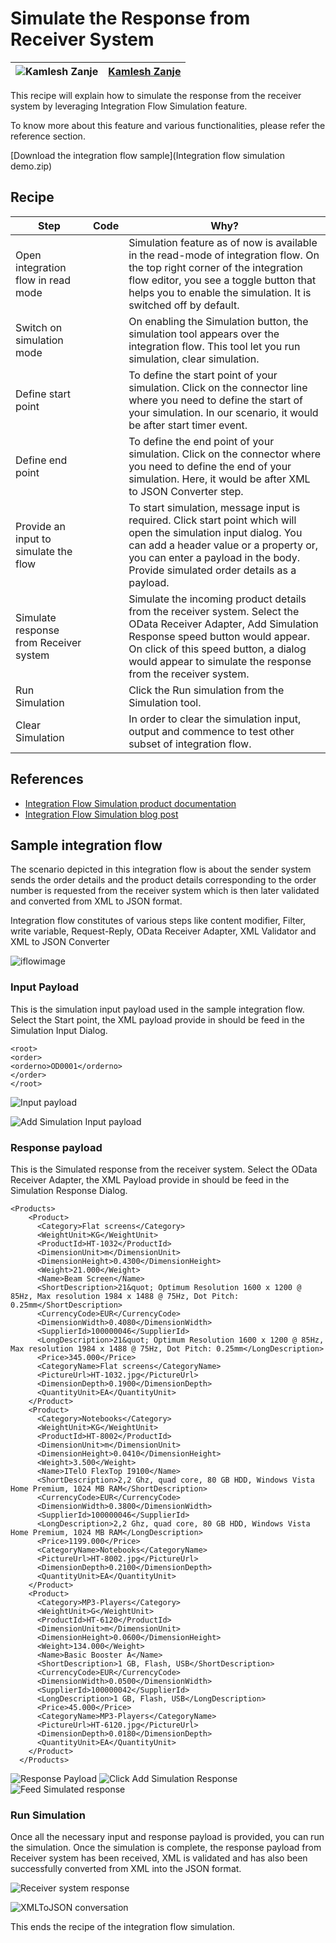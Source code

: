 # Simulate the Response from Receiver System
![Kamlesh Zanje](https://github.com/kamleshzanje.png?size=50 )|[Kamlesh Zanje](https://github.com/kamleshzanje)|
----|----|

This recipe will explain how to simulate the response from the receiver system by leveraging Integration Flow Simulation feature.  

To know more about this feature and various functionalities, please refer the reference section.


[Download the integration flow sample](Integration flow simulation demo.zip)

## Recipe

Step|Code|Why?
----|----|----
Open integration flow in read mode | | Simulation feature as of now is available in the read-mode of integration flow. On the top right corner of the integration flow editor, you see a toggle button that helps you to enable the simulation. It is switched off by default.
 Switch on simulation mode| | On enabling the Simulation button, the simulation tool appears over the integration flow. This tool let you run simulation, clear simulation.
Define start point ||To define the start point of your simulation. Click on the connector line where you need to define the start of your simulation. In our scenario, it would be after start timer event.
Define end point ||To define the end point of your simulation. Click on the connector where you need to define the end of your simulation. Here, it would be after XML to JSON Converter step.
Provide an input to simulate the flow||To start simulation, message input is required. Click start point which will open the simulation input dialog. You can add a header value or a property or, you can enter a payload in the body. Provide simulated order details as a payload.
Simulate response from Receiver system|| Simulate the incoming product details from the receiver system. Select the OData Receiver Adapter, Add Simulation  Response speed button would appear. On click of this speed button, a dialog would appear to simulate the response from the receiver system.
Run Simulation|| Click the Run simulation from the Simulation tool.
Clear Simulation|| In order to clear the simulation input, output and commence to test other subset of integration flow.


## References
* [Integration Flow Simulation product documentation](https://help.sap.com/viewer/368c481cd6954bdfa5d0435479fd4eaf/Cloud/en-US/2e2210b6db0c4fdb937b3a57d952f582.html)
* [Integration Flow Simulation blog post](https://blogs.sap.com/2020/04/13/integration-flow-simulation-in-sap-cloud-platform-integration/)


## Sample integration flow
The scenario depicted in this integration flow is about the sender system sends the order details and the product details corresponding to the order number is requested from the receiver system which is then later validated and converted from XML to JSON format.

Integration flow constitutes of various steps like content modifier, Filter, write variable, Request-Reply, OData Receiver Adapter, XML Validator and XML to JSON Converter

![iflowimage](Integration-flow-scenario.jpg)


### Input Payload
This is the simulation input payload used in the sample integration flow. Select the Start point, the XML payload provide in should be feed in the Simulation Input Dialog.
```
<root>
<order>
<orderno>OD0001</orderno>
</order>
</root>

```

![Input payload](Simulation-input-payload.jpg)

![Add Simulation Input payload](Add_Simulated-input-payload.jpg)

### Response payload
This is the Simulated response from the receiver system. Select the OData Receiver Adapter, the XML Payload provide in should be feed in the Simulation Response Dialog.
```
<Products>
    <Product>
      <Category>Flat screens</Category>
      <WeightUnit>KG</WeightUnit>
      <ProductId>HT-1032</ProductId>
      <DimensionUnit>m</DimensionUnit>
      <DimensionHeight>0.4300</DimensionHeight>
      <Weight>21.000</Weight>
      <Name>Beam Screen</Name>
      <ShortDescription>21&quot; Optimum Resolution 1600 x 1200 @ 85Hz, Max resolution 1984 x 1488 @ 75Hz, Dot Pitch: 0.25mm</ShortDescription>
      <CurrencyCode>EUR</CurrencyCode>
      <DimensionWidth>0.4080</DimensionWidth>
      <SupplierId>100000046</SupplierId>
      <LongDescription>21&quot; Optimum Resolution 1600 x 1200 @ 85Hz, Max resolution 1984 x 1488 @ 75Hz, Dot Pitch: 0.25mm</LongDescription>
      <Price>345.000</Price>
      <CategoryName>Flat screens</CategoryName>
      <PictureUrl>HT-1032.jpg</PictureUrl>
      <DimensionDepth>0.1900</DimensionDepth>
      <QuantityUnit>EA</QuantityUnit>
    </Product>
    <Product>
      <Category>Notebooks</Category>
      <WeightUnit>KG</WeightUnit>
      <ProductId>HT-8002</ProductId>
      <DimensionUnit>m</DimensionUnit>
      <DimensionHeight>0.0410</DimensionHeight>
      <Weight>3.500</Weight>
      <Name>ITelO FlexTop I9100</Name>
      <ShortDescription>2,2 Ghz, quad core, 80 GB HDD, Windows Vista Home Premium, 1024 MB RAM</ShortDescription>
      <CurrencyCode>EUR</CurrencyCode>
      <DimensionWidth>0.3800</DimensionWidth>
      <SupplierId>100000046</SupplierId>
      <LongDescription>2,2 Ghz, quad core, 80 GB HDD, Windows Vista Home Premium, 1024 MB RAM</LongDescription>
      <Price>1199.000</Price>
      <CategoryName>Notebooks</CategoryName>
      <PictureUrl>HT-8002.jpg</PictureUrl>
      <DimensionDepth>0.2100</DimensionDepth>
      <QuantityUnit>EA</QuantityUnit>
    </Product>
    <Product>
      <Category>MP3-Players</Category>
      <WeightUnit>G</WeightUnit>
      <ProductId>HT-6120</ProductId>
      <DimensionUnit>m</DimensionUnit>
      <DimensionHeight>0.0600</DimensionHeight>
      <Weight>134.000</Weight>
      <Name>Basic Booster A</Name>
      <ShortDescription>1 GB, Flash, USB</ShortDescription>
      <CurrencyCode>EUR</CurrencyCode>
      <DimensionWidth>0.0500</DimensionWidth>
      <SupplierId>100000042</SupplierId>
      <LongDescription>1 GB, Flash, USB</LongDescription>
      <Price>45.000</Price>
      <CategoryName>MP3-Players</CategoryName>
      <PictureUrl>HT-6120.jpg</PictureUrl>
      <DimensionDepth>0.0180</DimensionDepth>
      <QuantityUnit>EA</QuantityUnit>
    </Product>
  </Products>
```

![Response Payload](Simulate-response-payload.jpg)
![Click Add Simulation Response](Add_Simulated-response-payload.jpg)
![Feed Simulated response](Feed_simulated-response.jpg)

### Run Simulation

Once all the necessary input and response payload is provided, you can run the simulation. Once the simulation is complete, the response payload from Receiver system has been received, XML is validated and has also been successfully converted from XML into the JSON format.

![Receiver system response](Simulate-Response-from-Receiver-System.jpg)

![XMLToJSON conversation](Simulation_XML_to_JSON.jpg)

This ends the recipe of the integration flow simulation.
